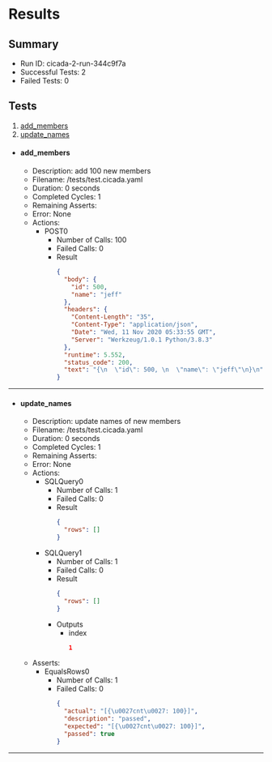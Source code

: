 # Results

## Summary

* Run ID: cicada-2-run-344c9f7a
* Successful Tests: 2
* Failed Tests: 0

## Tests
1. [add_members](#add_members)
2. [update_names](#update_names)
* #### add_members
    - Description: add 100 new members
    - Filename: /tests/test.cicada.yaml
    - Duration: 0 seconds
    - Completed Cycles: 1
    - Remaining Asserts: 
    - Error: None
    - Actions:
        * POST0
            - Number of Calls: 100
            - Failed Calls: 0
            - Result
                ```json
                {
                  "body": {
                    "id": 500,
                    "name": "jeff"
                  },
                  "headers": {
                    "Content-Length": "35",
                    "Content-Type": "application/json",
                    "Date": "Wed, 11 Nov 2020 05:33:55 GMT",
                    "Server": "Werkzeug/1.0.1 Python/3.8.3"
                  },
                  "runtime": 5.552,
                  "status_code": 200,
                  "text": "{\n  \"id\": 500, \n  \"name\": \"jeff\"\n}\n"
                }
                ```
---

* #### update_names
    - Description: update names of new members
    - Filename: /tests/test.cicada.yaml
    - Duration: 0 seconds
    - Completed Cycles: 1
    - Remaining Asserts: 
    - Error: None
    - Actions:
        * SQLQuery0
            - Number of Calls: 1
            - Failed Calls: 0
            - Result
                ```json
                {
                  "rows": []
                }
                ```
        * SQLQuery1
            - Number of Calls: 1
            - Failed Calls: 0
            - Result
                ```json
                {
                  "rows": []
                }
                ```
            - Outputs
                * index
                    ```json
                    1
                    ```
    - Asserts:
        * EqualsRows0
            - Number of Calls: 1
            - Failed Calls: 0
                ```json
                {
                  "actual": "[{\u0027cnt\u0027: 100}]",
                  "description": "passed",
                  "expected": "[{\u0027cnt\u0027: 100}]",
                  "passed": true
                }
                ```
---
